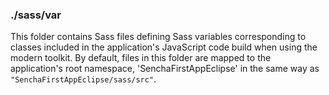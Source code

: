 ### ./sass/var

This folder contains Sass files defining Sass variables corresponding to classes
included in the application's JavaScript code build when using the modern toolkit.
By default, files in this folder are mapped to the application's root namespace,
'SenchaFirstAppEclipse' in the same way as `"SenchaFirstAppEclipse/sass/src"`.